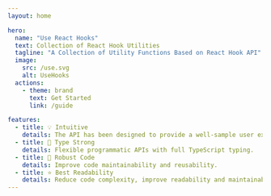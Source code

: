 ```yaml
---
layout: home

hero:
  name: "Use React Hooks"
  text: Collection of React Hook Utilities
  tagline: "A Collection of Utility Functions Based on React Hook API"
  image:
    src: /use.svg
    alt: UseHooks
  actions:
    - theme: brand
      text: Get Started
      link: /guide

features:
  - title: 💡 Intuitive
    details: The API has been designed to provide a well-sample user experience.
  - title: 🔑 Type Strong
    details: Flexible programmatic APIs with full TypeScript typing.
  - title: 💪 Robust Code
    details: Improve code maintainability and reusability.
  - title: ⭐️ Best Readability
    details: Reduce code complexity, improve readability and maintainability.
---
```

